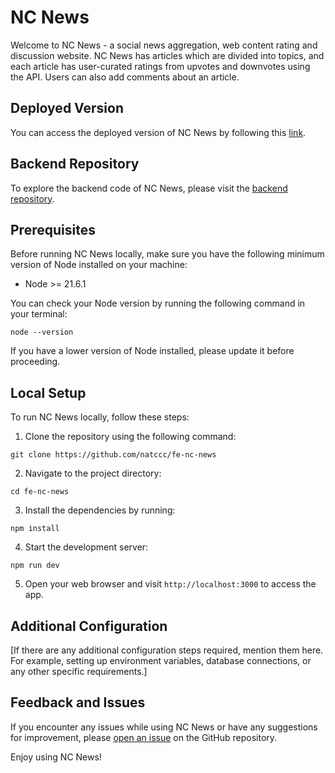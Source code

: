 # NC News

Welcome to NC News - a social news aggregation, web content rating and discussion website. NC News has articles which are divided into topics, and each article has user-curated ratings from upvotes and downvotes using the API. Users can also add comments about an article.

## Deployed Version

You can access the deployed version of NC News by following this [link](https://spiffy-queijadas-5cf171.netlify.app/).

## Backend Repository

To explore the backend code of NC News, please visit the [backend repository](https://github.com/natccc/be-news_api).

## Prerequisites

Before running NC News locally, make sure you have the following minimum version of Node installed on your machine:

- Node >= 21.6.1

You can check your Node version by running the following command in your terminal:

```
node --version
```

If you have a lower version of Node installed, please update it before proceeding.

## Local Setup

To run NC News locally, follow these steps:

1. Clone the repository using the following command:

```
git clone https://github.com/natccc/fe-nc-news
```

2. Navigate to the project directory:

```
cd fe-nc-news
```

3. Install the dependencies by running:

```
npm install
```

4. Start the development server:

```
npm run dev
```

5. Open your web browser and visit `http://localhost:3000` to access the app.

## Additional Configuration

[If there are any additional configuration steps required, mention them here. For example, setting up environment variables, database connections, or any other specific requirements.]

## Feedback and Issues

If you encounter any issues while using NC News or have any suggestions for improvement, please [open an issue](https://github.com/natccc/fe-nc-news/issues) on the GitHub repository.



Enjoy using NC News!